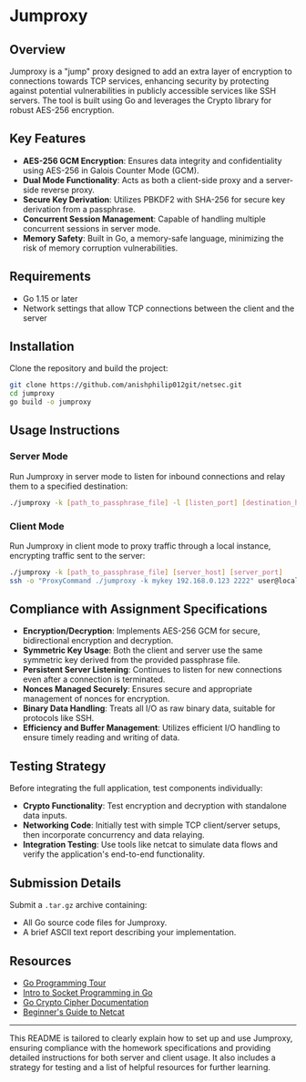 # Jumproxy

## Overview

Jumproxy is a "jump" proxy designed to add an extra layer of encryption to connections towards TCP services, enhancing security by protecting against potential vulnerabilities in publicly accessible services like SSH servers. The tool is built using Go and leverages the Crypto library for robust AES-256 encryption.

## Key Features

- **AES-256 GCM Encryption**: Ensures data integrity and confidentiality using AES-256 in Galois Counter Mode (GCM).
- **Dual Mode Functionality**: Acts as both a client-side proxy and a server-side reverse proxy.
- **Secure Key Derivation**: Utilizes PBKDF2 with SHA-256 for secure key derivation from a passphrase.
- **Concurrent Session Management**: Capable of handling multiple concurrent sessions in server mode.
- **Memory Safety**: Built in Go, a memory-safe language, minimizing the risk of memory corruption vulnerabilities.

## Requirements

- Go 1.15 or later
- Network settings that allow TCP connections between the client and the server

## Installation

Clone the repository and build the project:

```bash
git clone https://github.com/anishphilip012git/netsec.git
cd jumproxy
go build -o jumproxy
```

## Usage Instructions

### Server Mode

Run Jumproxy in server mode to listen for inbound connections and relay them to a specified destination:

```bash
./jumproxy -k [path_to_passphrase_file] -l [listen_port] [destination_host] [destination_port]
```

### Client Mode

Run Jumproxy in client mode to proxy traffic through a local instance, encrypting traffic sent to the server:

```bash
./jumproxy -k [path_to_passphrase_file] [server_host] [server_port]
ssh -o "ProxyCommand ./jumproxy -k mykey 192.168.0.123 2222" user@localhost
```

## Compliance with Assignment Specifications

- **Encryption/Decryption**: Implements AES-256 GCM for secure, bidirectional encryption and decryption.
- **Symmetric Key Usage**: Both the client and server use the same symmetric key derived from the provided passphrase file.
- **Persistent Server Listening**: Continues to listen for new connections even after a connection is terminated.
- **Nonces Managed Securely**: Ensures secure and appropriate management of nonces for encryption.
- **Binary Data Handling**: Treats all I/O as raw binary data, suitable for protocols like SSH.
- **Efficiency and Buffer Management**: Utilizes efficient I/O handling to ensure timely reading and writing of data.

## Testing Strategy

Before integrating the full application, test components individually:
- **Crypto Functionality**: Test encryption and decryption with standalone data inputs.
- **Networking Code**: Initially test with simple TCP client/server setups, then incorporate concurrency and data relaying.
- **Integration Testing**: Use tools like netcat to simulate data flows and verify the application's end-to-end functionality.

## Submission Details

Submit a `.tar.gz` archive containing:
- All Go source code files for Jumproxy.
- A brief ASCII text report describing your implementation.

## Resources

- [Go Programming Tour](https://go.dev/tour/welcome/1)
- [Intro to Socket Programming in Go](https://www.developer.com/languages/intro-socket-programming-go/)
- [Go Crypto Cipher Documentation](https://pkg.go.dev/crypto/cipher)
- [Beginner's Guide to Netcat](https://medium.com/@HackTheBridge/beginners-guide-to-netcat-for-hackers-55abe449991d)

---

This README is tailored to clearly explain how to set up and use Jumproxy, ensuring compliance with the homework specifications and providing detailed instructions for both server and client usage. It also includes a strategy for testing and a list of helpful resources for further learning.